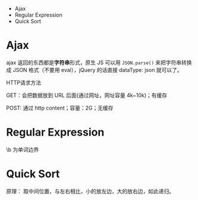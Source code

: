 <ul>
  <li>Ajax</li>
  <li>Regular Expression</li>
  <li>Quick Sort</li>
</ul>

# Ajax #

ajax 返回的东西都是<b>字符串</b>形式，原生 JS 可以用 <code>JSON.parse()</code> 来把字符串转换成 JSON 格式（不要用 eval），jQuery 的话直接 dataType: json 就可以了。

HTTP请求方法

GET：会把数据放到 URL 后面(通过网址，网址容量 4k~10k)；有缓存

POST: 通过 http content；容量：2G；无缓存

# Regular Expression #

\b 为单词边界

# Quick Sort #

原理： 取中间位置，与左右相比，小的放左边，大的放右边，如此递归。